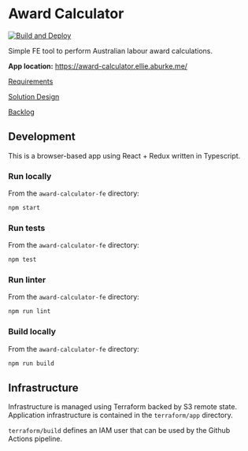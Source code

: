 # Award Calculator

[![Build and Deploy](https://github.com/Samour/award-calculator/actions/workflows/build-and-deploy.yaml/badge.svg)](https://github.com/Samour/award-calculator/actions/workflows/build-and-deploy.yaml)

Simple FE tool to perform Australian labour award calculations.

**App location:** https://award-calculator.ellie.aburke.me/

[Requirements](./REQUIREMENTS.md)

[Solution Design](./SOLUTION%20DESIGN.md)

[Backlog](./BACKLOG.md)

## Development

This is a browser-based app using React + Redux written in Typescript.

### Run locally

From the `award-calculator-fe` directory:

```sh
npm start
```

### Run tests

From the `award-calculator-fe` directory:

```sh
npm test
```

### Run linter

From the `award-calculator-fe` directory:

```sh
npm run lint
```

### Build locally

From the `award-calculator-fe` directory:

```sh
npm run build
```

## Infrastructure

Infrastructure is managed using Terraform backed by S3 remote state. Application infrastructure is contained
in the `terraform/app` directory.

`terraform/build` defines an IAM user that can be used by the Github Actions pipeline.
